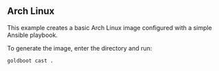 ## Arch Linux

This example creates a basic Arch Linux image configured with a simple Ansible
playbook.

To generate the image, enter the directory and run:

```sh
goldboot cast .
```
